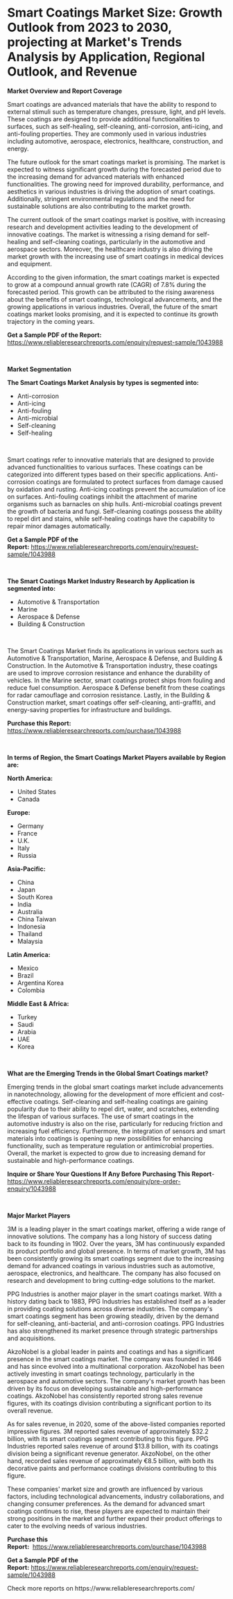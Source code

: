 <p><h1>Smart Coatings Market Size: Growth Outlook from 2023 to 2030, projecting at Market's Trends Analysis by Application, Regional Outlook, and Revenue</h1></p><p><strong>Market Overview and Report Coverage</strong></p>
<p><p>Smart coatings are advanced materials that have the ability to respond to external stimuli such as temperature changes, pressure, light, and pH levels. These coatings are designed to provide additional functionalities to surfaces, such as self-healing, self-cleaning, anti-corrosion, anti-icing, and anti-fouling properties. They are commonly used in various industries including automotive, aerospace, electronics, healthcare, construction, and energy.</p><p>The future outlook for the smart coatings market is promising. The market is expected to witness significant growth during the forecasted period due to the increasing demand for advanced materials with enhanced functionalities. The growing need for improved durability, performance, and aesthetics in various industries is driving the adoption of smart coatings. Additionally, stringent environmental regulations and the need for sustainable solutions are also contributing to the market growth.</p><p>The current outlook of the smart coatings market is positive, with increasing research and development activities leading to the development of innovative coatings. The market is witnessing a rising demand for self-healing and self-cleaning coatings, particularly in the automotive and aerospace sectors. Moreover, the healthcare industry is also driving the market growth with the increasing use of smart coatings in medical devices and equipment.</p><p>According to the given information, the smart coatings market is expected to grow at a compound annual growth rate (CAGR) of 7.8% during the forecasted period. This growth can be attributed to the rising awareness about the benefits of smart coatings, technological advancements, and the growing applications in various industries. Overall, the future of the smart coatings market looks promising, and it is expected to continue its growth trajectory in the coming years.</p></p>
<p><strong>Get a Sample PDF of the Report:</strong> <a href="https://www.reliableresearchreports.com/enquiry/request-sample/1043988">https://www.reliableresearchreports.com/enquiry/request-sample/1043988</a></p>
<p>&nbsp;</p>
<p><strong>Market Segmentation</strong></p>
<p><strong>The Smart Coatings Market Analysis by types is segmented into:</strong></p>
<p><ul><li>Anti-corrosion</li><li>Anti-icing</li><li>Anti-fouling</li><li>Anti-microbial</li><li>Self-cleaning</li><li>Self-healing</li></ul></p>
<p>&nbsp;</p>
<p><p>Smart coatings refer to innovative materials that are designed to provide advanced functionalities to various surfaces. These coatings can be categorized into different types based on their specific applications. Anti-corrosion coatings are formulated to protect surfaces from damage caused by oxidation and rusting. Anti-icing coatings prevent the accumulation of ice on surfaces. Anti-fouling coatings inhibit the attachment of marine organisms such as barnacles on ship hulls. Anti-microbial coatings prevent the growth of bacteria and fungi. Self-cleaning coatings possess the ability to repel dirt and stains, while self-healing coatings have the capability to repair minor damages automatically.</p></p>
<p><strong>Get a Sample PDF of the Report:</strong>&nbsp;<a href="https://www.reliableresearchreports.com/enquiry/request-sample/1043988">https://www.reliableresearchreports.com/enquiry/request-sample/1043988</a></p>
<p>&nbsp;</p>
<p><strong>The Smart Coatings Market Industry Research by Application is segmented into:</strong></p>
<p><ul><li>Automotive & Transportation</li><li>Marine</li><li>Aerospace & Defense</li><li>Building & Construction</li></ul></p>
<p>&nbsp;</p>
<p><p>The Smart Coatings Market finds its applications in various sectors such as Automotive & Transportation, Marine, Aerospace & Defense, and Building & Construction. In the Automotive & Transportation industry, these coatings are used to improve corrosion resistance and enhance the durability of vehicles. In the Marine sector, smart coatings protect ships from fouling and reduce fuel consumption. Aerospace & Defense benefit from these coatings for radar camouflage and corrosion resistance. Lastly, in the Building & Construction market, smart coatings offer self-cleaning, anti-graffiti, and energy-saving properties for infrastructure and buildings.</p></p>
<p><strong>Purchase this Report:</strong>&nbsp; <a href="https://www.reliableresearchreports.com/purchase/1043988">https://www.reliableresearchreports.com/purchase/1043988</a></p>
<p>&nbsp;</p>
<p><strong>In terms of Region, the Smart Coatings Market Players available by Region are:</strong></p>
<p>
    <p> <strong> North America: </strong>
        <ul>
            <li>United States</li>
            <li>Canada</li>
        </ul>
        </p> 
    <p> <strong> Europe: </strong>
        <ul>
            <li>Germany</li>
            <li>France</li>
            <li>U.K.</li>
            <li>Italy</li>
            <li>Russia</li>
        </ul>
        </p> 
    <p> <strong> Asia-Pacific: </strong>
        <ul>
            <li>China</li>
            <li>Japan</li>
            <li>South Korea</li>
            <li>India</li>
            <li>Australia</li>
            <li>China Taiwan</li>
            <li>Indonesia</li>
            <li>Thailand</li>
            <li>Malaysia</li>
        </ul>
        </p> 
    <p> <strong> Latin America: </strong>
        <ul>
            <li>Mexico</li>
            <li>Brazil</li>
            <li>Argentina Korea</li>
            <li>Colombia</li>
        </ul>
        </p> 
    <p> <strong> Middle East & Africa: </strong>
        <ul>
            <li>Turkey</li>
            <li>Saudi</li>
            <li>Arabia</li>
            <li>UAE</li>
            <li>Korea</li>
        </ul>
    </p>
    </p>
<p>&nbsp;</p>
<p><strong>What are the Emerging Trends in the Global Smart Coatings market?</strong></p>
<p><p>Emerging trends in the global smart coatings market include advancements in nanotechnology, allowing for the development of more efficient and cost-effective coatings. Self-cleaning and self-healing coatings are gaining popularity due to their ability to repel dirt, water, and scratches, extending the lifespan of various surfaces. The use of smart coatings in the automotive industry is also on the rise, particularly for reducing friction and increasing fuel efficiency. Furthermore, the integration of sensors and smart materials into coatings is opening up new possibilities for enhancing functionality, such as temperature regulation or antimicrobial properties. Overall, the market is expected to grow due to increasing demand for sustainable and high-performance coatings.</p></p>
<p><strong>Inquire or Share Your Questions If Any Before Purchasing This Report</strong>- <a href="https://www.reliableresearchreports.com/enquiry/pre-order-enquiry/1043988">https://www.reliableresearchreports.com/enquiry/pre-order-enquiry/1043988</a></p>
<p>&nbsp;</p>
<p><strong>Major Market Players</strong></p>
<p><p>3M is a leading player in the smart coatings market, offering a wide range of innovative solutions. The company has a long history of success dating back to its founding in 1902. Over the years, 3M has continuously expanded its product portfolio and global presence. In terms of market growth, 3M has been consistently growing its smart coatings segment due to the increasing demand for advanced coatings in various industries such as automotive, aerospace, electronics, and healthcare. The company has also focused on research and development to bring cutting-edge solutions to the market.</p><p>PPG Industries is another major player in the smart coatings market. With a history dating back to 1883, PPG Industries has established itself as a leader in providing coating solutions across diverse industries. The company's smart coatings segment has been growing steadily, driven by the demand for self-cleaning, anti-bacterial, and anti-corrosion coatings. PPG Industries has also strengthened its market presence through strategic partnerships and acquisitions.</p><p>AkzoNobel is a global leader in paints and coatings and has a significant presence in the smart coatings market. The company was founded in 1646 and has since evolved into a multinational corporation. AkzoNobel has been actively investing in smart coatings technology, particularly in the aerospace and automotive sectors. The company's market growth has been driven by its focus on developing sustainable and high-performance coatings. AkzoNobel has consistently reported strong sales revenue figures, with its coatings division contributing a significant portion to its overall revenue.</p><p>As for sales revenue, in 2020, some of the above-listed companies reported impressive figures. 3M reported sales revenue of approximately $32.2 billion, with its smart coatings segment contributing to this figure. PPG Industries reported sales revenue of around $13.8 billion, with its coatings division being a significant revenue generator. AkzoNobel, on the other hand, recorded sales revenue of approximately €8.5 billion, with both its decorative paints and performance coatings divisions contributing to this figure.</p><p>These companies' market size and growth are influenced by various factors, including technological advancements, industry collaborations, and changing consumer preferences. As the demand for advanced smart coatings continues to rise, these players are expected to maintain their strong positions in the market and further expand their product offerings to cater to the evolving needs of various industries.</p></p>
<p><strong>Purchase this Report:</strong>&nbsp;&nbsp;<a href="https://www.reliableresearchreports.com/purchase/1043988">https://www.reliableresearchreports.com/purchase/1043988</a></p>
<p></p>
<p><strong>Get a Sample PDF of the Report:</strong>&nbsp;<a href="https://www.reliableresearchreports.com/enquiry/request-sample/1043988">https://www.reliableresearchreports.com/enquiry/request-sample/1043988</a></p>
<p>Check more reports on https://www.reliableresearchreports.com/</p>